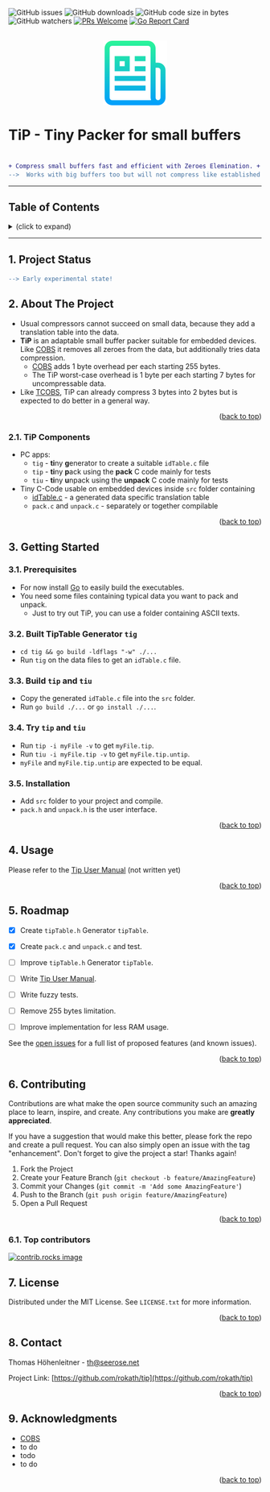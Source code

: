 <!-- Improved compatibility of back to top link: See: https://github.com/othneildrew/Best-README-Template/pull/73 -->
<a id="readme-top"></a>

<!-- PROJECT SHIELDS -->
![GitHub issues](https://img.shields.io/github/issues/rokath/tip)
![GitHub downloads](https://img.shields.io/github/downloads/rokath/tip/total)
![GitHub code size in bytes](https://img.shields.io/github/languages/code-size/rokath/tip)
![GitHub watchers](https://img.shields.io/github/watchers/rokath/tip?label=watch)
[![PRs Welcome](https://img.shields.io/badge/PRs-welcome-brightgreen.svg?style=flat-square)](http://makeapullrequest.com)
[![Go Report Card](https://goreportcard.com/badge/github.com/rokath/tip)](https://goreportcard.com/report/github.com/rokath/tip)

<!--
![GitHub release (latest by date)](https://img.shields.io/github/v/release/rokath/tip)
![GitHub commits since latest release](https://img.shields.io/github/commits-since/rokath/tip/latest)
[![Coverage Status](https://coveralls.io/repos/github/rokath/tip/badge.svg?branch=master)](https://coveralls.io/github/rokath/tip?branch=master)
[![Contributors][contributors-shield]][contributors-url]
[![Forks][forks-shield]][forks-url]
[![Stargazers][stars-shield]][stars-url]
[![Issues][issues-shield]][issues-url]
[![MIT License][license-shield]][license-url]
[![LinkedIn][linkedin-shield]][linkedin-url]
https://www.markdownguide.org/basic-syntax/#reference-style-links
-->

<!-- PROJECT LOGO -->
<br />
<div align="center">
  <a href="https://github.com/rokath/tip">
    <img src="images/logo.png" alt="Logo"> <!--width="80" height="80"-->
  </a>

</div>


# TiP - Tiny Packer for small buffers

```diff

+ Compress small buffers fast and efficient with Zeroes Elemination. +
-->  Works with big buffers too but will not compress like established zip tools ❗

```

---
<h2>Table of Contents</h2>
<details><summary>(click to expand)</summary><ol><!-- TABLE OF CONTENTS START -->

<!--
Table of Contents Generation:
* Install vsCode extension "Markdown TOC" from dumeng
* Use Shift-Command-P "markdownTOC:generate" to get the automatic numbering.
* replace "<a name" with "<a id"
* replace "##" followed by 2 spaces with "## "‚
-->

<!-- vscode-markdown-toc -->
* 1. [Project Status](#project-status)
* 2. [About The Project](#about-the-project)
  * 2.1. [TiP Components](#tip-components)
* 3. [Getting Started](#getting-started)
  * 3.1. [Prerequisites](#prerequisites)
  * 3.2. [Built TipTable Generator `tipTable`](#built-tiptable-generator-`tiptable`)
  * 3.3. [Build `tip` and `tiu`](#build-`tip`-and-`tiu`)
  * 3.4. [Try `tip` and `tiu`](#try-`tip`-and-`tiu`)
  * 3.5. [Installation](#installation)
* 4. [Usage](#usage)
* 5. [Roadmap](#roadmap)
* 6. [Contributing](#contributing)
  * 6.1. [Top contributors](#top-contributors)
* 7. [License](#license)
* 8. [Contact](#contact)
* 9. [Acknowledgments](#acknowledgments)

<!-- vscode-markdown-toc-config
	numbering=true
	autoSave=true
	/vscode-markdown-toc-config -->
<!-- /vscode-markdown-toc -->

</div></ol></details><!-- TABLE OF CONTENTS END -->

---


## 1. <a id='project-status'></a>Project Status

```diff
--> Early experimental state!
```


<!-- ABOUT THE PROJECT -->

## 2. <a id='about-the-project'></a>About The Project

* Usual compressors cannot succeed on small data, because they add a translation table into the data.
* **TiP** is an adaptable small buffer packer suitable for embedded devices. Like [COBS](https://en.wikipedia.org/wiki/Consistent_Overhead_Byte_Stuffing) it removes all zeroes from the data, but additionally tries data compression. 
  * [COBS](https://en.wikipedia.org/wiki/Consistent_Overhead_Byte_Stuffing) adds 1 byte overhead per each starting 255 bytes.
  * The TiP worst-case overhead is 1 byte per each starting 7 bytes for uncompressable data.
* Like [TCOBS](https://github.com/rokath//tcobs), TiP can already compress 3 bytes into 2 bytes but is expected to do better in a general way.

<p align="right">(<a href="#readme-top">back to top</a>)</p>

### 2.1. <a id='tip-components'></a>TiP Components

* PC apps:
  * `tig` - **ti**ny **g**enerator to create a suitable `idTable.c` file
  * `tip` - **ti**ny **p**ack using the **pack** C code mainly for tests
  * `tiu` - **ti**ny **u**npack using the **unpack** C code mainly for tests
* Tiny C-Code usable on embedded devices inside `src` folder containing
  * [idTable.c](./src/idTable.c) - a generated data specific translation table
  * `pack.c` and `unpack.c` - separately or together compilable

<p align="right">(<a href="#readme-top">back to top</a>)</p>



<!-- GETTING STARTED -->
## 3. <a id='getting-started'></a>Getting Started

### 3.1. <a id='prerequisites'></a>Prerequisites

* For now install [Go](https://golang.org/) to easily build the executables.
* You need some files containing typical data you want to pack and unpack.
  * Just to try out TiP, you can use a folder containing ASCII texts.

### 3.2. <a id='built-tiptable-generator-`tig`'></a>Built TipTable Generator `tig`

* `cd tig && go build -ldflags "-w" ./...`
* Run `tig` on the data files to get an `idTable.c` file.

### 3.3. <a id='build-`tip`-and-`tiu`'></a>Build `tip` and `tiu`

* Copy the generated `idTable.c` file into the `src` folder.
* Run `go build ./...` or `go install ./...`.

### 3.4. <a id='try-`tip`-and-`tiu`'></a>Try `tip` and `tiu`

* Run `tip -i myFile -v` to get `myFile.tip`.
* Run `tiu -i myFile.tip -v` to get `myFile.tip.untip`.
* `myFile` and `myFile.tip.untip` are expected to be equal.

### 3.5. <a id='installation'></a>Installation

* Add `src` folder to your project and compile.
* `pack.h` and `unpack.h` is the user interface.

<p align="right">(<a href="#readme-top">back to top</a>)</p>


<!-- USAGE EXAMPLES -->
## 4. <a id='usage'></a>Usage

Please refer to the [Tip User Manual](./docs/TipUserManual.md) (not written yet)

<p align="right">(<a href="#readme-top">back to top</a>)</p>



<!-- ROADMAP -->
## 5. <a id='roadmap'></a>Roadmap

- [x] Create `tipTable.h` Generator `tipTable`.
- [x] Create `pack.c` and `unpack.c` and test.
- [ ] Improve `tipTable.h` Generator `tipTable`.
- [ ] Write [Tip User Manual](./docs/TipUserManual.md).
- [ ] Write fuzzy tests.
- [ ] Remove 255 bytes limitation.
- [ ] Improve implementation for less RAM usage.


See the [open issues](https://github.com/rokath/tip/issues) for a full list of proposed features (and known issues).

<p align="right">(<a href="#readme-top">back to top</a>)</p>



<!-- CONTRIBUTING -->
## 6. <a id='contributing'></a>Contributing

Contributions are what make the open source community such an amazing place to learn, inspire, and create. Any contributions you make are **greatly appreciated**.

If you have a suggestion that would make this better, please fork the repo and create a pull request. You can also simply open an issue with the tag "enhancement".
Don't forget to give the project a star! Thanks again!

1. Fork the Project
2. Create your Feature Branch (`git checkout -b feature/AmazingFeature`)
3. Commit your Changes (`git commit -m 'Add some AmazingFeature'`)
4. Push to the Branch (`git push origin feature/AmazingFeature`)
5. Open a Pull Request

<p align="right">(<a href="#readme-top">back to top</a>)</p>

### 6.1. <a id='top-contributors:'></a>Top contributors

<a href="https://github.com/rokath/tip/graphs/contributors">
  <img src="https://contrib.rocks/image?repo=rokath/tip" alt="contrib.rocks image" />
</a>



<!-- LICENSE -->
## 7. <a id='license'></a>License

Distributed under the MIT License. See `LICENSE.txt` for more information.

<p align="right">(<a href="#readme-top">back to top</a>)</p>



<!-- CONTACT -->
## 8. <a id='contact'></a>Contact

Thomas Höhenleitner - th@seerose.net

Project Link: [https://github.com/rokath/tip](https://github.com/rokath/tip)

<p align="right">(<a href="#readme-top">back to top</a>)</p>



<!-- ACKNOWLEDGMENTS -->
## 9. <a id='acknowledgments'></a>Acknowledgments

* [COBS](https://en.wikipedia.org/wiki/Consistent_Overhead_Byte_Stuffing)
* []() to do
* []() todo
* to do

<!--

Use this space to list resources you find helpful and would like to give credit to. I've included a few of my favorites to kick things off!

* [Choose an Open Source License](https://choosealicense.com)
* [GitHub Emoji Cheat Sheet](https://www.webpagefx.com/tools/emoji-cheat-sheet)
* [Malven's Flexbox Cheatsheet](https://flexbox.malven.co/)
* [Malven's Grid Cheatsheet](https://grid.malven.co/)
* [Img Shields](https://shields.io)
* [GitHub Pages](https://pages.github.com)
* [Font Awesome](https://fontawesome.com)
* [React Icons](https://react-icons.github.io/react-icons/search)

-->

<p align="right">(<a href="#readme-top">back to top</a>)</p>



<!-- MARKDOWN LINKS & IMAGES -->
<!-- https://www.markdownguide.org/basic-syntax/#reference-style-links -->

<!--

[contributors-shield]: https://img.shields.io/github/contributors/rokath/tip.svg?style=for-the-badge
[contributors-url]: https://github.com/rokath/tip/graphs/contributors
[forks-shield]: https://img.shields.io/github/forks/rokath/tip.svg?style=for-the-badge
[forks-url]: https://github.com/rokath/tip/network/members
[stars-shield]: https://img.shields.io/github/stars/rokath/tip.svg?style=for-the-badge
[stars-url]: https://github.com/rokath/tip/stargazers
[issues-shield]: https://img.shields.io/github/issues/rokath/tip.svg?style=for-the-badge
[issues-url]: https://github.com/rokath/tip/issues
[license-shield]: https://img.shields.io/github/license/rokath/tip.svg?style=for-the-badge
[license-url]: https://github.com/rokath/tip/blob/master/LICENSE.txt
[linkedin-shield]: https://img.shields.io/badge/-LinkedIn-black.svg?style=for-the-badge&logo=linkedin&colorB=555
[linkedin-url]: https://linkedin.com/in/linkedin_username
[product-screenshot]: images/screenshot.png


[contributors-shield]: https://img.shields.io/github/contributors/othneildrew/Best-README-Template.svg?style=for-the-badge
[contributors-url]: https://github.com/othneildrew/Best-README-Template/graphs/contributors
[forks-shield]: https://img.shields.io/github/forks/othneildrew/Best-README-Template.svg?style=for-the-badge
[forks-url]: https://github.com/othneildrew/Best-README-Template/network/members
[stars-shield]: https://img.shields.io/github/stars/othneildrew/Best-README-Template.svg?style=for-the-badge
[stars-url]: https://github.com/othneildrew/Best-README-Template/stargazers
[issues-shield]: https://img.shields.io/github/issues/othneildrew/Best-README-Template.svg?style=for-the-badge
[issues-url]: https://github.com/othneildrew/Best-README-Template/issues
[license-shield]: https://img.shields.io/github/license/othneildrew/Best-README-Template.svg?style=for-the-badge
[license-url]: https://github.com/othneildrew/Best-README-Template/blob/master/LICENSE.txt
[linkedin-shield]: https://img.shields.io/badge/-LinkedIn-black.svg?style=for-the-badge&logo=linkedin&colorB=555
[linkedin-url]: https://linkedin.com/in/othneildrew
[product-screenshot]: images/screenshot.png

-->


<!--
<h3 align="center">Tiny Packer</h3>
  <p align="center">
    for small buffers
    <br />
    <a href="https://github.com/rokath/tip"><strong>Explore the docs »</strong></a>
    <br />
    <br />
    <a href="https://github.com/rokath/tip">View Demo</a>
    ·
    <a href="https://github.com/rokath/tip/issues">Report Bug</a>
    ·
    <a href="https://github.com/rokath/tip/issues">Request Feature</a>
  </p>
-->
